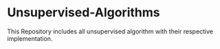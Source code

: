 # Unsupervised-Algorithms
This Repository includes all unsupervised algorithm with their respective implementation.
